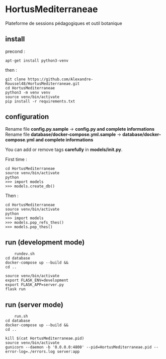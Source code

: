 # HortusMediterraneae

Plateforme de sessions pédagogiques et outil botanique

## install

precond :

```
apt-get install python3-venv
```

then :

```
git clone https://github.com/Alexandre-Roussel48/HortusMediterraneae.git
cd HortusMediterraneae
python3 -m venv venv
source venv/bin/activate
pip install -r requirements.txt
```

## configuration

Rename file **config.py.sample** -> **config.py and complete informations**
Rename file **database/docker-compose.yml.sample** -> **database/docker-compose.yml and complete informations**

You can add or remove tags **carefully** in **models/__init__.py**.

First time :

```
cd HortusMediterraneae
source venv/bin/activate
python
>>> import models
>>> models.create_db()
```

Then :

```
cd HortusMediterraneae
source venv/bin/activate
python
>>> import models
>>> models.pop_refs_thes()
>>> models.pop_thes()
```

## run (development mode)

```
	rundev.sh
cd database
docker-compose up --build &&
cd ..

source venv/bin/activate
export FLASK_ENV=development
export FLASK_APP=server.py
flask run
```

## run (server mode)

```
	run.sh
cd database
docker-compose up --build &&
cd ..

kill $(cat HortusMediterraneae.pid)
source venv/bin/activate
gunicorn --daemon -b '0.0.0.0:4800' --pid=HortusMediterraneae.pid --error-log=./errors.log server:app
```